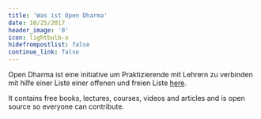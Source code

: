 ```yaml
---
title: 'Was ist Open Dharma'
date: 10/25/2017
header_image: '0'
icon: lightbulb-o
hidefrompostlist: false
continue_link: false
---
```


Open Dharma ist eine initiative um Praktizierende mit Lehrern zu verbinden mit hilfe einer 
Liste einer offenen und freien Liste [here](https://github.com/buddha-dharma/buddhism).

It contains free books, lectures, courses, videos and articles and is open source so everyone can
contribute.
